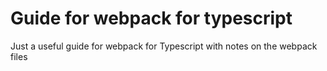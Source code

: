 # Guide for webpack for typescript

Just a useful guide for webpack for Typescript with notes on the webpack files